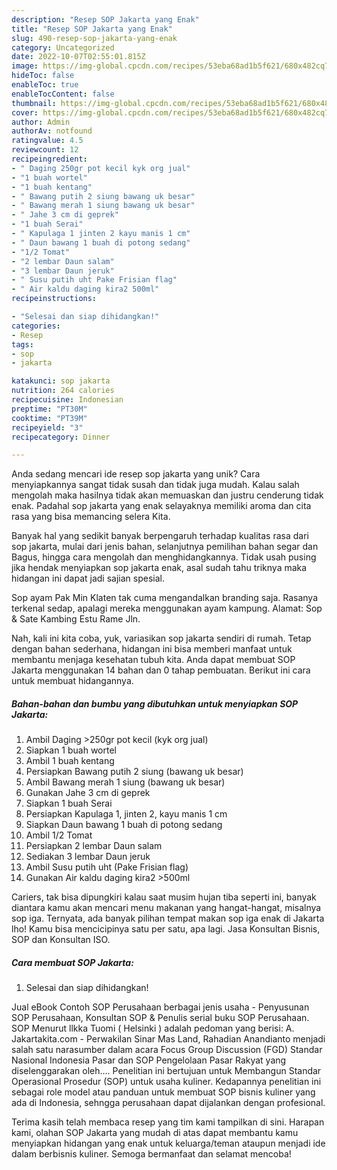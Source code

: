 ```yaml
---
description: "Resep SOP Jakarta yang Enak"
title: "Resep SOP Jakarta yang Enak"
slug: 490-resep-sop-jakarta-yang-enak
category: Uncategorized
date: 2022-10-07T02:55:01.815Z
image: https://img-global.cpcdn.com/recipes/53eba68ad1b5f621/680x482cq70/sop-jakarta-foto-resep-utama.jpg
hideToc: false
enableToc: true
enableTocContent: false
thumbnail: https://img-global.cpcdn.com/recipes/53eba68ad1b5f621/680x482cq70/sop-jakarta-foto-resep-utama.jpg
cover: https://img-global.cpcdn.com/recipes/53eba68ad1b5f621/680x482cq70/sop-jakarta-foto-resep-utama.jpg
author: Admin
authorAv: notfound
ratingvalue: 4.5
reviewcount: 12
recipeingredient:
- " Daging 250gr pot kecil kyk org jual"
- "1 buah wortel"
- "1 buah kentang"
- " Bawang putih 2 siung bawang uk besar"
- " Bawang merah 1 siung bawang uk besar"
- " Jahe 3 cm di geprek"
- "1 buah Serai"
- " Kapulaga 1 jinten 2 kayu manis 1 cm"
- " Daun bawang 1 buah di potong sedang"
- "1/2 Tomat"
- "2 lembar Daun salam"
- "3 lembar Daun jeruk"
- " Susu putih uht Pake Frisian flag"
- " Air kaldu daging kira2 500ml"
recipeinstructions:

- "Selesai dan siap dihidangkan!"
categories:
- Resep
tags:
- sop
- jakarta

katakunci: sop jakarta 
nutrition: 264 calories
recipecuisine: Indonesian
preptime: "PT30M"
cooktime: "PT39M"
recipeyield: "3"
recipecategory: Dinner

---
```





Anda sedang mencari ide resep sop jakarta yang unik? Cara menyiapkannya sangat tidak susah dan tidak juga mudah. Kalau salah mengolah maka hasilnya tidak akan memuaskan dan justru cenderung tidak enak. Padahal sop jakarta yang enak selayaknya memiliki aroma dan cita rasa yang bisa memancing selera Kita.





Banyak hal yang sedikit banyak berpengaruh terhadap kualitas rasa dari sop jakarta, mulai dari jenis bahan, selanjutnya pemilihan bahan segar dan Bagus, hingga cara mengolah dan menghidangkannya. Tidak usah pusing jika hendak menyiapkan sop jakarta enak,      asal sudah tahu triknya maka hidangan ini dapat jadi sajian spesial.














Sop ayam Pak Min Klaten tak cuma mengandalkan branding saja. Rasanya terkenal sedap, apalagi mereka menggunakan ayam kampung. Alamat: Sop &amp; Sate Kambing Estu Rame Jln.






Nah, kali ini kita coba, yuk, variasikan sop jakarta sendiri di rumah. Tetap dengan bahan sederhana, hidangan ini bisa memberi manfaat untuk membantu menjaga kesehatan tubuh kita. Anda dapat membuat SOP Jakarta menggunakan 14 bahan dan 0 tahap pembuatan. Berikut ini cara untuk membuat hidangannya.

<!--inarticleads1-->

##### Bahan-bahan dan bumbu yang dibutuhkan untuk menyiapkan SOP Jakarta:

1. Ambil  Daging &gt;250gr pot kecil (kyk org jual)
1. Siapkan 1 buah wortel
1. Ambil 1 buah kentang
1. Persiapkan  Bawang putih 2 siung (bawang uk besar)
1. Ambil  Bawang merah 1 siung (bawang uk besar)
1. Gunakan  Jahe 3 cm di geprek
1. Siapkan 1 buah Serai
1. Persiapkan  Kapulaga 1, jinten 2, kayu manis 1 cm
1. Siapkan  Daun bawang 1 buah di potong sedang
1. Ambil 1/2 Tomat
1. Persiapkan 2 lembar Daun salam
1. Sediakan 3 lembar Daun jeruk
1. Ambil  Susu putih uht (Pake Frisian flag)
1. Gunakan  Air kaldu daging kira2 &gt;500ml


Cariers, tak bisa dipungkiri kalau saat musim hujan tiba seperti ini, banyak diantara kamu akan mencari menu makanan yang hangat-hangat, misalnya sop iga. Ternyata, ada banyak pilihan tempat makan sop iga enak di Jakarta lho! Kamu bisa mencicipinya satu per satu, apa lagi. Jasa Konsultan Bisnis, SOP dan Konsultan ISO. 

<!--inarticleads2-->

##### Cara membuat SOP Jakarta:


1. Selesai dan siap dihidangkan!

Jual eBook Contoh SOP Perusahaan berbagai jenis usaha - Penyusunan SOP Perusahaan, Konsultan SOP &amp; Penulis serial buku SOP Perusahaan. SOP Menurut llkka Tuomi ( Helsinki ) adalah pedoman yang berisi: A. Jakartakita.com - Perwakilan Sinar Mas Land, Rahadian Anandianto menjadi salah satu narasumber dalam acara Focus Group Discussion (FGD) Standar Nasional Indonesia Pasar dan SOP Pengelolaan Pasar Rakyat yang diselenggarakan oleh…. Penelitian ini bertujuan untuk Membangun Standar Operasional Prosedur (SOP) untuk usaha kuliner. Kedapannya penelitian ini sebagai role model atau panduan untuk membuat SOP bisnis kuliner yang ada di Indonesia, sehngga perusahaan dapat dijalankan dengan profesional. 

Terima kasih telah membaca resep yang tim kami tampilkan di sini. Harapan kami, olahan SOP Jakarta yang mudah di atas dapat membantu kamu menyiapkan hidangan yang enak untuk keluarga/teman ataupun menjadi ide dalam berbisnis kuliner. Semoga bermanfaat dan selamat mencoba!
